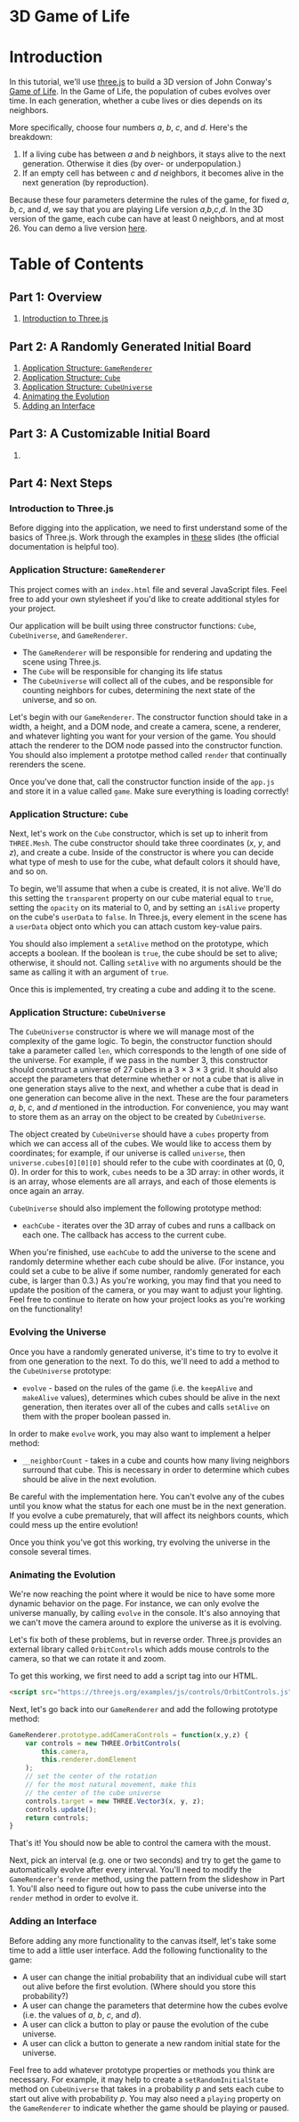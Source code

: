 # 3D Game of Life

# Introduction

In this tutorial, we'll use [three.js](threejs.org) to build a 3D version of John Conway's [Game of Life](https://en.wikipedia.org/wiki/Conway's_Game_of_Life). In the Game of Life, the population of cubes evolves over time. In each generation, whether a cube lives or dies depends on its neighbors.

More specifically, choose four numbers _a_, _b_, _c_, and _d_. Here's the breakdown:

1. If a living cube has between _a_ and _b_ neighbors, it stays alive to the next generation. Otherwise it dies (by over- or underpopulation.)
2. If an empty cell has between _c_ and _d_ neighbors, it becomes alive in the next generation (by reproduction).

Because these four parameters determine the rules of the game, for fixed _a_, _b_, _c_, and _d_, we say that you are playing Life version _a_,_b_,_c_,_d_. In the 3D version of the game, each cube can have at least 0 neighbors, and at most 26. You can demo a live version [here](https://rithmschool.github.io/game-of-life-3d/).

# Table of Contents

## Part 1: Overview

1. [Introduction to Three.js](#introduction-to-threejs)

## Part 2: A Randomly Generated Initial Board

1. [Application Structure: `GameRenderer`](#application-structure-gamerenderer)
2. [Application Structure: `Cube`](#application-structure-cube)
3. [Application Structure: `CubeUniverse`](#application-structure-cubeuniverse)
4. [Animating the Evolution](#animating-the-evolution)
5. [Adding an Interface](#adding-an-interface)

## Part 3: A Customizable Initial Board

1. 

## Part 4: Next Steps

### Introduction to Three.js

Before digging into the application, we need to first understand some of the basics of Three.js. Work through the examples in [these](http://slides.com/mattlane-2/code-into-the-third-dimension#/) slides (the official documentation is helpful too).

### Application Structure: `GameRenderer`

This project comes with an `index.html` file and several JavaScript files. Feel free to add your own stylesheet if you'd like to create additional styles for your project.

Our application will be built using three constructor functions: `Cube`, `CubeUniverse`, and `GameRenderer`. 

- The `GameRenderer` will be responsible for rendering and updating the scene using Three.js.
- The `Cube` will be responsible for changing its life status
- The `CubeUniverse` will collect all of the cubes, and be responsible for counting neighbors for cubes, determining the next state of the universe, and so on.

Let's begin with our `GameRenderer`. The constructor function should take in a width, a height, and a DOM node, and create a camera, scene, a renderer, and whatever lighting you want for your version of the game. You should attach the renderer to the DOM node passed into the constructor function. You should also implement a prototpe method called `render` that continually rerenders the scene. 

Once you've done that, call the constructor function inside of the `app.js` and store it in a value called `game`. Make sure everything is loading correctly!

### Application Structure: `Cube`

Next, let's work on the `Cube` constructor, which is set up to inherit from `THREE.Mesh`. The cube constructor should take three coordinates (_x_, _y_, and _z_), and create a cube. Inside of the constructor is where you can decide what type of mesh to use for the cube, what default colors it should have, and so on.

To begin, we'll assume that when a cube is created, it is not alive. We'll do this setting the `transparent` property on our cube material equal to `true`, setting the `opacity` on its material to 0, and by setting an `isAlive` property on the cube's `userData` to `false`. In Three.js, every element in the scene has a `userData` object onto which you can attach custom key-value pairs.

You should also implement a `setAlive` method on the prototype, which accepts a boolean. If the boolean is `true`, the cube should be set to alive; otherwise, it should not. Calling `setAlive` with no arguments should be the same as calling it with an argument of `true`.

Once this is implemented, try creating a cube and adding it to the scene.

### Application Structure: `CubeUniverse`

The `CubeUniverse` constructor is where we will manage most of the complexity of the game logic. To begin, the constructor function should take a parameter called `len`, which corresponds to the length of one side of the universe. For example, if we pass in the number 3, this constructor should construct a universe of 27 cubes in a 3 &times; 3 &times; 3 grid. It should also accept the parameters that determine whether or not a cube that is alive in one generation stays alive to the next, and whether a cube that is dead in one generation can become alive in the next. These are the four parameters _a_, _b_, _c_, and _d_ mentioned in the introduction. For convenience, you may want to store them as an array on the object to be created by `CubeUniverse`.

The object created by `CubeUniverse` should have a `cubes` property from which we can access all of the cubes. We would like to access them by coordinates; for example, if our universe is called `universe`, then `universe.cubes[0][0][0]` should refer to the cube with coordinates at (0, 0, 0). In order for this to work, `cubes` needs to be a 3D array: in other words, it is an array, whose elements are all arrays, and each of those elements is once again an array.

`CubeUniverse` should also implement the following prototype method:

- `eachCube` - iterates over the 3D array of cubes and runs a callback on each one. The callback has access to the current cube.

When you're finished, use `eachCube` to add the universe to the scene and randomly determine whether each cube should be alive. (For instance, you could set a cube to be alive if some number, randomly generated for each cube, is larger than 0.3.) As you're working, you may find that you need to update the position of the camera, or you may want to adjust your lighting. Feel free to continue to iterate on how your project looks as you're working on the functionality!

### Evolving the Universe

Once you have a randomly generated universe, it's time to try to evolve it from one generation to the next. To do this, we'll need to add a method to the `CubeUniverse` prototype:

- `evolve` - based on the rules of the game (i.e. the `keepAlive` and `makeAlive` values), determines which cubes should be alive in the next generation, then iterates over all of the cubes and calls `setAlive` on them with the proper boolean passed in.

In order to make `evolve` work, you may also want to implement a helper method:

- `__neighborCount` - takes in a cube and counts how many living neighbors surround that cube. This is necessary in order to determine which cubes should be alive in the next evolution.

Be careful with the implementation here. You can't evolve any of the cubes until you know what the status for each one must be in the next generation. If you evolve a cube prematurely, that will affect its neighbors counts, which could mess up the entire evolution!

Once you think you've got this working, try evolving the universe in the console several times. 

### Animating the Evolution

We're now reaching the point where it would be nice to have some more dynamic behavior on the page. For instance, we can only evolve the universe manually, by calling `evolve` in the console. It's also annoying that we can't move the camera around to explore the universe as it is evolving.

Let's fix both of these problems, but in reverse order. Three.js provides an external library called `OrbitControls` which adds mouse controls to the camera, so that we can rotate it and zoom.

To get this working, we first need to add a script tag into our HTML.

```html
<script src="https://threejs.org/examples/js/controls/OrbitControls.js"></script>
```

Next, let's go back into our `GameRenderer` and add the following prototype method:

```js
GameRenderer.prototype.addCameraControls = function(x,y,z) {
    var controls = new THREE.OrbitControls(
        this.camera,
        this.renderer.domElement
    );
    // set the center of the rotation
    // for the most natural movement, make this 
    // the center of the cube universe
    controls.target = new THREE.Vector3(x, y, z);
    controls.update();
    return controls;
}
```

That's it! You should now be able to control the camera with the moust.

Next, pick an interval (e.g. one or two seconds) and try to get the game to automatically evolve after every interval. You'll need to modify the `GameRenderer`'s `render` method, using the pattern from the slideshow in Part 1. You'll also need to figure out how to pass the cube universe into the `render` method in order to evolve it.

### Adding an Interface

Before adding any more functionality to the canvas itself, let's take some time to add a little user interface. Add the following functionality to the game:

- A user can change the initial probability that an individual cube will start out alive before the first evolution. (Where should you store this probability?)
- A user can change the parameters that determine how the cubes evolve (i.e. the values of _a_, _b_, _c_, and _d_).
- A user can click a button to play or pause the evolution of the cube universe. 
- A user can click a button to generate a new random initial state for the universe.

Feel free to add whatever prototype properties or methods you think are necessary. For example, it may help to create a `setRandomInitialState` method on `CubeUniverse` that takes in a probability _p_ and sets each cube to start out alive with probability _p_. You may also need a `playing` property on the `GameRenderer` to indicate whether the game should be playing or paused.
